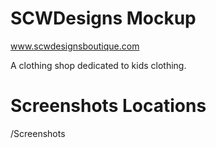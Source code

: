 SCWDesigns Mockup
=================

www.scwdesignsboutique.com

A clothing shop dedicated to kids clothing.


Screenshots Locations
=================

/Screenshots
